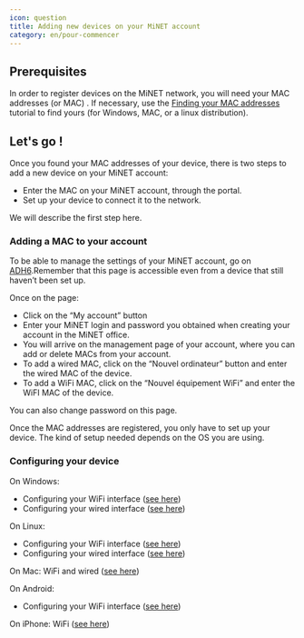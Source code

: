 ```yaml
---
icon: question
title: Adding new devices on your MiNET account
category: en/pour-commencer
---
```


## Prerequisites

In order to register devices on the MiNET network, you will need your MAC addresses (or MAC) . If necessary, use the [Finding your MAC addresses](/en/tutoriels/trouver-ses-adresses-mac) tutorial to find yours (for Windows, MAC, or a linux distribution).

## Let's go !

Once you found your MAC addresses of your device, there is two steps to add a new device on your MiNET account:

- Enter the MAC on your MiNET account, through the portal.
- Set up your device to connect it to the network.

We will describe the first step here.

### Adding a MAC to your account

To be able to manage the settings of your MiNET account, go on [ADH6](https://adh6.minet.net/).Remember that this page is accessible even from a device that still haven’t been set up.

Once on the page:

- Click on the “My account” button
- Enter your MiNET login and password you obtained when creating your account in the MiNET office.
- You will arrive on the management page of your account, where you can add or delete MACs from your account.
- To add a wired MAC, click on the “Nouvel ordinateur” button and enter the wired MAC of the device.
- To add a WiFi MAC, click on the “Nouvel équipement WiFi” and enter the WiFI MAC of the device.

You can also change password on this page.

Once the MAC addresses are registered, you only have to set up your device. The kind of setup needed depends on the OS you are using.


### Configuring your device

On Windows:
- Configuring your WiFi interface ([see here](/en/tutoriels/connexion-wifi-windows))
- Configuring your wired interface ([see here](/en/tutoriels/connexion-filaire-windows))

On Linux:
- Configuring your WiFi interface ([see here](/en/tutoriels/connexion-wifi-linux))
- Configuring your wired interface ([see here](/en/tutoriels/connexion-filaire-linux))

On Mac: WiFi and wired ([see here](/en/tutoriels/connexion-mac))

On Android:
- Configuring your WiFi interface ([see here](/en/tutoriels/connexion-wifi-android))

On iPhone: WiFi ([see here](/en/tutoriels/connexion-wifi-iphone))